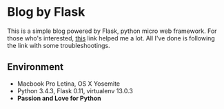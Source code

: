 # Blog by Flask

This is a simple blog powered by Flask, python micro web framework.
For those who's interested, [this](http://charlesleifer.com/blog/how-to-make-a-flask-blog-in-one-hour-or-less/) link helped me a lot.
All I've done is following the link with some troubleshootings.

## Environment
- Macbook Pro Letina, OS X Yosemite
- Python 3.4.3, Flask 0.11, virtualenv 13.0.3
- **Passion and Love for Python**

